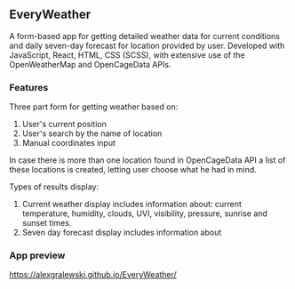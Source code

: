 ## EveryWeather

A form-based app for getting detailed weather data for current conditions and daily seven-day forecast for location provided by user.  Developed with JavaScript, React, HTML, CSS (SCSS), with extensive use of the OpenWeatherMap and OpenCageData APIs.

### Features

Three part form for getting weather based on: 
1) User's current position
2) User's search by the name of location
3) Manual coordinates input

In case there is more than one location found in OpenCageData API a list of these locations is created, letting user choose what he had in mind.

Types of results display:
1) Current weather display includes information about: current temperature, humidity, clouds, UVI, visibility, pressure, sunrise and sunset times.
2) Seven day forecast display includes information about 


### App preview

https://alexgralewski.github.io/EveryWeather/
